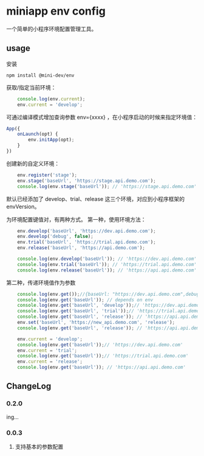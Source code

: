 # miniapp env config

一个简单的小程序环境配置管理工具。

## usage

安装 

```shell script
npm install @mini-dev/env
```

获取/指定当前环境：
```javascript
    console.log(env.current);
    env.current = 'develop';
```

可通过编译模式增加查询参数 env={xxxx} ，在小程序启动的时候来指定环境值：

```javascript
App({
    onLaunch(opt) {
        env.initApp(opt);
    }
})
```

创建新的自定义环境：

```javascript
    env.register('stage');
    env.stage('baseUrl', 'https://stage.api.demo.com');
    console.log(env.stage('baseUrl')); // 'https://stage.api.demo.com'

```

默认已经添加了 develop、trial、release 这三个环境，对应到小程序框架的 envVersion。
 
为环境配置键值对，有两种方式。
第一种，使用环境方法：

```javascript
    env.develop('baseUrl', 'https://dev.api.demo.com');
    env.develop('debug', false);
    env.trial('baseUrl', 'https://trial.api.demo.com');
    env.release('baseUrl', 'https://api.demo.com');

    console.log(env.develop('baseUrl')); // 'https://dev.api.demo.com'
    console.log(env.trial('baseUrl')); // 'https://trial.api.demo.com'
    console.log(env.release('baseUrl')); // 'https://api.api.demo.com'
```


第二种，传递环境值作为参数

```javascript
    console.log(env.get());//{baseUrl: "https://dev.api.demo.com",debug: false}
    console.log(env.get('baseUrl')); // depends on env
    console.log(env.get('baseUrl', 'develop'));// 'https://dev.api.demo.com'
    console.log(env.get('baseUrl', 'trial'));// 'https://trial.api.demo.com'
    console.log(env.get('baseUrl', 'release')); // 'https://api.api.demo.com'
    env.set('baseUrl', 'https://new_api.demo.com', 'release');
    console.log(env.get('baseUrl', 'release')); // 'https://api.api.demo.com'

    env.current = 'develop';
    console.log(env.get('baseUrl'));// 'https://dev.api.demo.com'
    env.current = 'trial';
    console.log(env.get('baseUrl'));// 'https://trial.api.demo.com'
    env.current = 'release';
    console.log(env.get('baseUrl')); // 'https://api.api.demo.com'
```

## ChangeLog

### 0.2.0
ing...


### 0.0.3

1. 支持基本的参数配置